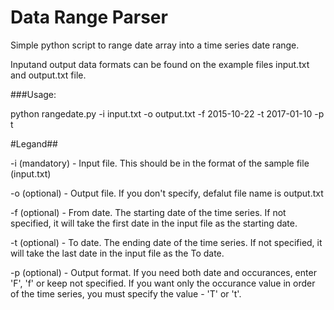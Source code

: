 # Data Range Parser

Simple python script to range date array into a time series date range.

Inputand output data formats can be found on the example files input.txt and output.txt file.

###Usage:

python rangedate.py -i input.txt -o output.txt -f 2015-10-22 -t 2017-01-10 -p t

#Legand##

-i (mandatory) - Input file. This should be in the format of the sample file (input.txt)

-o (optional) - Output file. If you don't specify, defalut file name is output.txt

-f (optional) - From date. The starting date of the time series. If not specified, it will take the first date in the input file as the starting date.

-t (optional) - To date. The ending date of the time series. If not specified, it will take the last date in the input file as the To date.

-p (optional) - Output format. If you need both date and occurances, enter 'F', 'f' or keep not specified. If you want only the occurance value in order of the time series, you must specify the value - 'T' or 't'. 

